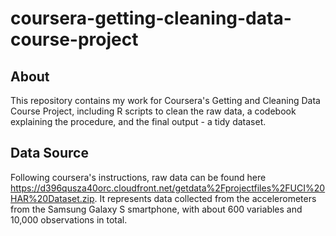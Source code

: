# coursera-getting-cleaning-data-course-project

## About
This repository contains my work for Coursera's Getting and Cleaning Data Course Project, including R scripts to clean the raw data, a codebook explaining the procedure, and the final output - a tidy dataset.

## Data Source
Following coursera's instructions, raw data can be found here https://d396qusza40orc.cloudfront.net/getdata%2Fprojectfiles%2FUCI%20HAR%20Dataset.zip. It represents data collected from the accelerometers from the Samsung Galaxy S smartphone, with about 600 variables and 10,000 observations in total.

##
